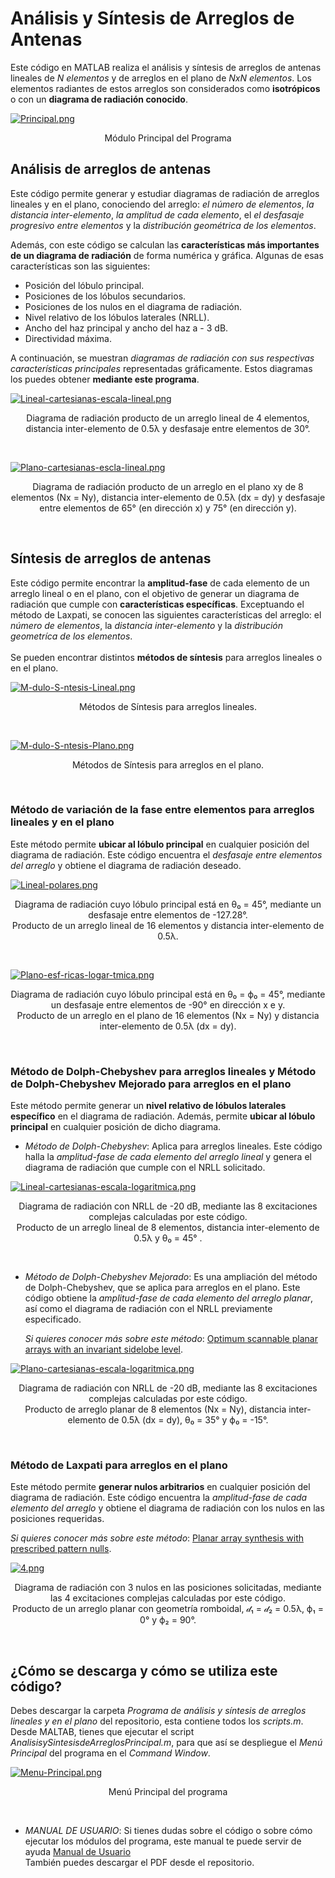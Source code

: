 # Análisis y Síntesis de Arreglos de Antenas
Este código en MATLAB realiza el análisis y síntesis de arreglos de antenas lineales de *N elementos* y de arreglos en el plano de *NxN elementos*. Los elementos radiantes de estos arreglos son considerados como **isotrópicos** o con un **diagrama de radiación conocido**. <br>


[![Principal.png](https://i.postimg.cc/fb6TZvb8/Principal.png)](https://postimg.cc/qtxdxyyK)
<p align="center">
 Módulo Principal del Programa
</p> 

## Análisis de arreglos de antenas
Este código permite generar y estudiar diagramas de radiación de arreglos lineales y en el plano, conociendo del arreglo: *el número de elementos*, *la distancia inter-elemento*, *la amplitud de cada elemento*, el *el desfasaje progresivo entre elementos* y la *distribución geométrica de los elementos*.

Además, con este código se calculan las **características más importantes de un diagrama de radiación** de forma numérica y gráfica. Algunas de esas características son las siguientes: 
- Posición del lóbulo principal.
- Posiciones de los lóbulos secundarios.
- Posiciones de los nulos en el diagrama de radiación.
- Nivel relativo de los lóbulos laterales (NRLL).
- Ancho del haz principal y ancho del haz a - 3 dB.
- Directividad máxima.

A continuación, se muestran *diagramas de radiación con sus respectivas características principales* representadas gráficamente. Estos diagramas los puedes obtener **mediante este programa**.

[![Lineal-cartesianas-escala-lineal.png](https://i.postimg.cc/tTTN6WGQ/Lineal-cartesianas-escala-lineal.png)](https://postimg.cc/3ysG5ywn)
<p align="center">
 Diagrama de radiación producto de un arreglo lineal de 4 elementos, distancia inter-elemento de 0.5λ y desfasaje entre elementos de 30°.
</p> <br>

[![Plano-cartesianas-escla-lineal.png](https://i.postimg.cc/k4jJS5pV/Plano-cartesianas-escla-lineal.png)](https://postimg.cc/wymY89HH)
<p align="center">
 Diagrama de radiación producto de un arreglo en el plano xy de 8 elementos (Nx = Ny), distancia inter-elemento de 0.5λ (dx = dy) y desfasaje entre elementos de 65° (en dirección x) y 75° (en dirección y).
</p> <br>

## Síntesis de arreglos de antenas
Este código permite encontrar la **amplitud-fase** de cada elemento de un arreglo lineal o en el plano, con el objetivo de generar un diagrama de radiación que cumple con **características específicas**. Exceptuando el método de Laxpati, se conocen las siguientes características del arreglo: el *número de elementos*, la *distancia inter-elemento* y la *distribución geometríca de los elementos*. <br>         
Se pueden encontrar distintos **métodos de síntesis** para arreglos lineales o en el plano. <br>

[![M-dulo-S-ntesis-Lineal.png](https://i.postimg.cc/T1bTsv9Q/M-dulo-S-ntesis-Lineal.png)](https://postimg.cc/7JxvCcjT)
<p align="center">
 Métodos de Síntesis para arreglos lineales.
</p> <br>

[![M-dulo-S-ntesis-Plano.png](https://i.postimg.cc/jqfKtKH4/M-dulo-S-ntesis-Plano.png)](https://postimg.cc/qgpWxPZN)
<p align="center">
 Métodos de Síntesis para arreglos en el plano.
</p> <br>

### Método de variación de la fase entre elementos para arreglos lineales y en el plano
Este método permite **ubicar al lóbulo principal** en cualquier posición del diagrama de radiación. Este código encuentra el *desfasaje entre elementos del arreglo* y obtiene el diagrama de radiación deseado. <br>

[![Lineal-polares.png](https://i.postimg.cc/MTfpRQhn/Lineal-polares.png)](https://postimg.cc/k69CPBMC)
<p align="center">
 Diagrama de radiación cuyo lóbulo principal está en θ₀ = 45°, mediante un desfasaje entre elementos de -127.28°. <br>
 Producto de un arreglo lineal de 16 elementos y distancia inter-elemento de 0.5λ.
</p> <br>

[![Plano-esf-ricas-logar-tmica.png](https://i.postimg.cc/Pq2SZLmn/Plano-esf-ricas-logar-tmica.png)](https://postimg.cc/d7ZRcVH5)
<p align="center">
 Diagrama de radiación cuyo lóbulo principal está en θ₀ = ϕ₀ = 45°, mediante un desfasaje entre elementos de -90° en dirección x e y. <br>
 Producto de un arreglo en el plano de 16 elementos (Nx = Ny) y distancia inter-elemento de 0.5λ (dx = dy).
</p> <br>

### Método de Dolph-Chebyshev para arreglos lineales y Método de Dolph-Chebyshev Mejorado para arreglos en el plano
Este método permite generar un **nivel relativo de lóbulos laterales específico** en el diagrama de radiación. Además, permite **ubicar al lóbulo principal** en cualquier posición de dicho diagrama. <br>

- *Método de Dolph-Chebyshev*: Aplica para arreglos lineales. Este código halla la *amplitud-fase de cada elemento del arreglo lineal* y genera el diagrama de radiación que cumple con el NRLL solicitado. <br>

[![Lineal-cartesianas-escala-logaritmica.png](https://i.postimg.cc/SsmJ0s5R/Lineal-cartesianas-escala-logaritmica.png)](https://postimg.cc/QBnX1XjZ)
<p align="center">
 Diagrama de radiación con NRLL de -20 dB, mediante las 8 excitaciones complejas calculadas por este código. <br>
 Producto de un arreglo lineal de 8 elementos, distancia inter-elemento de 0.5λ y θ₀ = 45° .
</p> <br>

- *Método de Dolph-Chebyshev Mejorado*: Es una ampliación del método de Dolph-Chebyshev, que se aplica para arreglos en el plano. Este código obtiene la *amplitud-fase de cada elemento del arreglo planar*, así como el diagrama de radiación con el NRLL previamente especificado. <br>

  *Si quieres conocer más sobre este método*: [Optimum scannable planar arrays with an invariant sidelobe level](https://ieeexplore.ieee.org/document/1448679).

[![Plano-cartesianas-escala-logaritmica.png](https://i.postimg.cc/2yK6Bx5L/Plano-cartesianas-escala-logaritmica.png)](https://postimg.cc/JHjmfZZR)
<p align="center">
 Diagrama de radiación con NRLL de -20 dB, mediante las 8 excitaciones complejas calculadas por este código. <br>
 Producto de arreglo planar de 8 elementos (Nx = Ny), distancia inter-elemento de 0.5λ (dx = dy), θ₀ = 35° y ϕ₀ = -15°.
</p> <br>

### Método de Laxpati para arreglos en el plano
Este método permite **generar nulos arbitrarios** en cualquier posición del diagrama de radiación. Este código encuentra la *amplitud-fase de cada elemento del arreglo* y obtiene el diagrama de radiación con los nulos en las posiciones requeridas. <br>

*Si quieres conocer más sobre este método*: [Planar array synthesis with prescribed pattern nulls](https://ieeexplore.ieee.org/abstract/document/1142961).

[![4.png](https://i.postimg.cc/MGgvsw23/4.png)](https://postimg.cc/mcNLD0r7)
<p align="center">
 Diagrama de radiación con 3 nulos en las posiciones solicitadas, mediante las 4 excitaciones complejas calculadas por este código. <br>
 Producto de un arreglo planar con geometría romboidal, 𝒹₁ = 𝒹₂ = 0.5λ, ϕ₁ = 0° y ϕ₂ = 90°.
</p> <br>

## ¿Cómo se descarga y cómo se utiliza este código?

Debes descargar la carpeta *Programa de análisis y síntesis de arreglos lineales y en el plano* del repositorio, esta contiene todos los *scripts.m*. Desde MALTAB, tienes que ejecutar el script *AnalisisySintesisdeArreglosPrincipal.m*, para que así se despliegue el *Menú Principal* del programa en el *Command Window*. <br>

[![Menu-Principal.png](https://i.postimg.cc/qBG0Zr2b/Menu-Principal.png)](https://postimg.cc/G99ZHZ7G)
<p align="center">
 Menú Principal del programa
</p> <br>

- *MANUAL DE USUARIO*: Si tienes dudas sobre el código o sobre cómo ejecutar los módulos del programa, este manual te puede servir de ayuda [Manual de Usuario](https://www.canva.com/design/DAF1BL1ZXV4/0zUC3pn7QsMQb4GRPp4Fbg/edit?utm_content=DAF1BL1ZXV4&utm_campaign=designshare&utm_medium=link2&utm_source=sharebutton) <br>
  También puedes descargar el PDF desde el repositorio.

